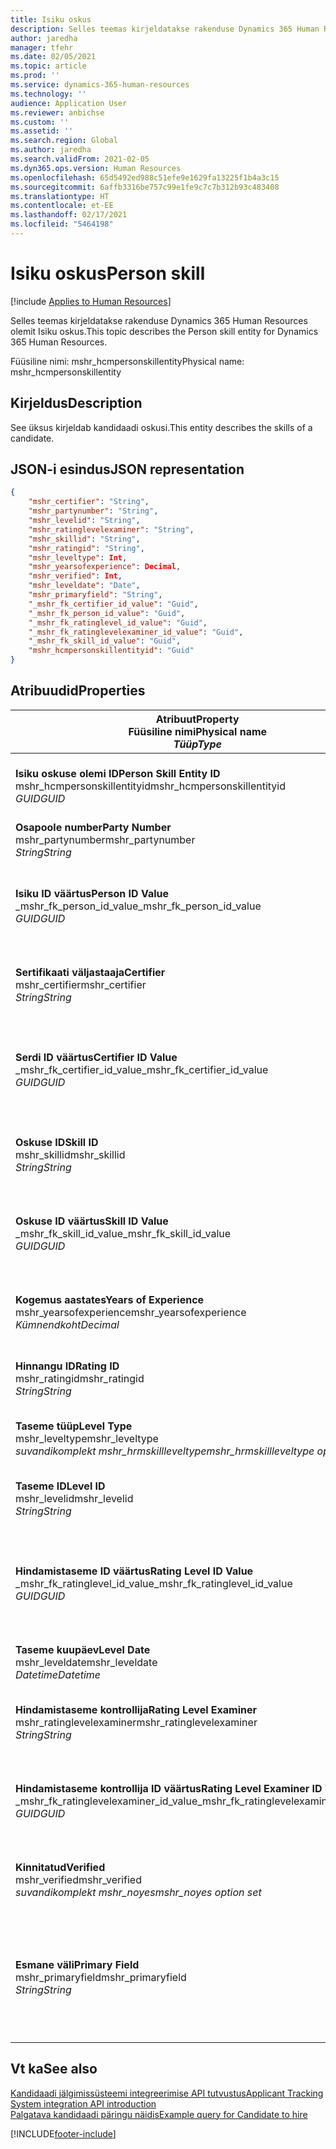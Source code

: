 ```yaml
---
title: Isiku oskus
description: Selles teemas kirjeldatakse rakenduse Dynamics 365 Human Resources olemit Isiku oskus.
author: jaredha
manager: tfehr
ms.date: 02/05/2021
ms.topic: article
ms.prod: ''
ms.service: dynamics-365-human-resources
ms.technology: ''
audience: Application User
ms.reviewer: anbichse
ms.custom: ''
ms.assetid: ''
ms.search.region: Global
ms.author: jaredha
ms.search.validFrom: 2021-02-05
ms.dyn365.ops.version: Human Resources
ms.openlocfilehash: 65d5492ed988c51efe9e1629fa13225f1b4a3c15
ms.sourcegitcommit: 6affb3316be757c99e1fe9c7c7b312b93c483408
ms.translationtype: HT
ms.contentlocale: et-EE
ms.lasthandoff: 02/17/2021
ms.locfileid: "5464198"
---
```

# <a name="person-skill"></a><span data-ttu-id="16689-103">Isiku oskus</span><span class="sxs-lookup"><span data-stu-id="16689-103">Person skill</span></span>

[!include [Applies to Human Resources](../includes/applies-to-hr.md)]

<span data-ttu-id="16689-104">Selles teemas kirjeldatakse rakenduse Dynamics 365 Human Resources olemit Isiku oskus.</span><span class="sxs-lookup"><span data-stu-id="16689-104">This topic describes the Person skill entity for Dynamics 365 Human Resources.</span></span>

<span data-ttu-id="16689-105">Füüsiline nimi: mshr_hcmpersonskillentity</span><span class="sxs-lookup"><span data-stu-id="16689-105">Physical name: mshr_hcmpersonskillentity</span></span>

## <a name="description"></a><span data-ttu-id="16689-106">Kirjeldus</span><span class="sxs-lookup"><span data-stu-id="16689-106">Description</span></span>

<span data-ttu-id="16689-107">See üksus kirjeldab kandidaadi oskusi.</span><span class="sxs-lookup"><span data-stu-id="16689-107">This entity describes the skills of a candidate.</span></span>

## <a name="json-representation"></a><span data-ttu-id="16689-108">JSON-i esindus</span><span class="sxs-lookup"><span data-stu-id="16689-108">JSON representation</span></span>

```json
{
    "mshr_certifier": "String",
    "mshr_partynumber": "String",
    "mshr_levelid": "String",
    "mshr_ratinglevelexaminer": "String",
    "mshr_skillid": "String",
    "mshr_ratingid": "String",
    "mshr_leveltype": Int,
    "mshr_yearsofexperience": Decimal,
    "mshr_verified": Int,
    "mshr_leveldate": "Date",
    "mshr_primaryfield": "String",
    "_mshr_fk_certifier_id_value": "Guid",
    "_mshr_fk_person_id_value": "Guid",
    "_mshr_fk_ratinglevel_id_value": "Guid",
    "_mshr_fk_ratinglevelexaminer_id_value": "Guid",
    "_mshr_fk_skill_id_value": "Guid",
    "mshr_hcmpersonskillentityid": "Guid"
}
```

## <a name="properties"></a><span data-ttu-id="16689-109">Atribuudid</span><span class="sxs-lookup"><span data-stu-id="16689-109">Properties</span></span>

| <span data-ttu-id="16689-110">Atribuut</span><span class="sxs-lookup"><span data-stu-id="16689-110">Property</span></span><br><span data-ttu-id="16689-111">**Füüsiline nimi**</span><span class="sxs-lookup"><span data-stu-id="16689-111">**Physical name**</span></span><br><span data-ttu-id="16689-112">**_Tüüp_**</span><span class="sxs-lookup"><span data-stu-id="16689-112">**_Type_**</span></span> | <span data-ttu-id="16689-113">Kasuta</span><span class="sxs-lookup"><span data-stu-id="16689-113">Use</span></span> | <span data-ttu-id="16689-114">Kirjeldus</span><span class="sxs-lookup"><span data-stu-id="16689-114">Description</span></span> |
| --- | --- | --- |
| <span data-ttu-id="16689-115">**Isiku oskuse olemi ID**</span><span class="sxs-lookup"><span data-stu-id="16689-115">**Person Skill Entity ID**</span></span><br><span data-ttu-id="16689-116">mshr_hcmpersonskillentityid</span><span class="sxs-lookup"><span data-stu-id="16689-116">mshr_hcmpersonskillentityid</span></span><br><span data-ttu-id="16689-117">*GUID*</span><span class="sxs-lookup"><span data-stu-id="16689-117">*GUID*</span></span> | <span data-ttu-id="16689-118">Kirjutuskaitstud</span><span class="sxs-lookup"><span data-stu-id="16689-118">Read-only</span></span><br><span data-ttu-id="16689-119">Nõutav</span><span class="sxs-lookup"><span data-stu-id="16689-119">Required</span></span> | <span data-ttu-id="16689-120">Olemi kirje süsteemi loodud kordumatu identifikaator.</span><span class="sxs-lookup"><span data-stu-id="16689-120">System-generated unique identifier for the entity record.</span></span> |
| <span data-ttu-id="16689-121">**Osapoole number**</span><span class="sxs-lookup"><span data-stu-id="16689-121">**Party Number**</span></span><br><span data-ttu-id="16689-122">mshr_partynumber</span><span class="sxs-lookup"><span data-stu-id="16689-122">mshr_partynumber</span></span><br><span data-ttu-id="16689-123">*String*</span><span class="sxs-lookup"><span data-stu-id="16689-123">*String*</span></span> | <span data-ttu-id="16689-124">Loe/kirjuta</span><span class="sxs-lookup"><span data-stu-id="16689-124">Read/write</span></span><br><span data-ttu-id="16689-125">Nõutav</span><span class="sxs-lookup"><span data-stu-id="16689-125">Required</span></span> |   <span data-ttu-id="16689-126">Seotud osapoole (isiku) ID.</span><span class="sxs-lookup"><span data-stu-id="16689-126">The ID of the associated party (person) record.</span></span> |
| <span data-ttu-id="16689-127">**Isiku ID väärtus**</span><span class="sxs-lookup"><span data-stu-id="16689-127">**Person ID Value**</span></span><br><span data-ttu-id="16689-128">_mshr_fk_person_id_value</span><span class="sxs-lookup"><span data-stu-id="16689-128">_mshr_fk_person_id_value</span></span><br><span data-ttu-id="16689-129">*GUID*</span><span class="sxs-lookup"><span data-stu-id="16689-129">*GUID*</span></span> | <span data-ttu-id="16689-130">Kirjutuskaitstud</span><span class="sxs-lookup"><span data-stu-id="16689-130">Read-only</span></span><br><span data-ttu-id="16689-131">Nõutav</span><span class="sxs-lookup"><span data-stu-id="16689-131">Required</span></span><br><span data-ttu-id="16689-132">Võõrvõti: mshr_dirpersonentityid olemile mshr_dirpersonentity</span><span class="sxs-lookup"><span data-stu-id="16689-132">Foreign key: mshr_dirpersonentityid of mshr_dirpersonentity</span></span> | <span data-ttu-id="16689-133">Süsteemi loodud osapoole (isiku) olemi kirje kordumatu identifikaator.</span><span class="sxs-lookup"><span data-stu-id="16689-133">The system-generated identifier of the party (person) entity record.</span></span> |
| <span data-ttu-id="16689-134">**Sertifikaati väljastaaja**</span><span class="sxs-lookup"><span data-stu-id="16689-134">**Certifier**</span></span><br><span data-ttu-id="16689-135">mshr_certifier</span><span class="sxs-lookup"><span data-stu-id="16689-135">mshr_certifier</span></span><br><span data-ttu-id="16689-136">*String*</span><span class="sxs-lookup"><span data-stu-id="16689-136">*String*</span></span> | <span data-ttu-id="16689-137">Loe/kirjuta</span><span class="sxs-lookup"><span data-stu-id="16689-137">Read/write</span></span><br><span data-ttu-id="16689-138">Valikuline</span><span class="sxs-lookup"><span data-stu-id="16689-138">Optional</span></span> | <span data-ttu-id="16689-139">Oskuse kinnitanud töötaja personalinumber.</span><span class="sxs-lookup"><span data-stu-id="16689-139">The personnel number of the worker who certified this skill.</span></span> |
| <span data-ttu-id="16689-140">**Serdi ID väärtus**</span><span class="sxs-lookup"><span data-stu-id="16689-140">**Certifier ID Value**</span></span><br><span data-ttu-id="16689-141">_mshr_fk_certifier_id_value</span><span class="sxs-lookup"><span data-stu-id="16689-141">_mshr_fk_certifier_id_value</span></span><br><span data-ttu-id="16689-142">*GUID*</span><span class="sxs-lookup"><span data-stu-id="16689-142">*GUID*</span></span> | <span data-ttu-id="16689-143">Kirjutuskaitstud</span><span class="sxs-lookup"><span data-stu-id="16689-143">Read-only</span></span><br><span data-ttu-id="16689-144">Valikuline</span><span class="sxs-lookup"><span data-stu-id="16689-144">Optional</span></span><br><span data-ttu-id="16689-145">Võõrvõti: mshr_hcmworkerentityid olemist mshr_hcmworkerentity</span><span class="sxs-lookup"><span data-stu-id="16689-145">Foreign key: mshr_hcmworkerentityid of mshr_hcmworkerentity</span></span> | <span data-ttu-id="16689-146">Süsteemi loodud oskuse kinnitanud töötaja kirje kordumatu identifikaator.</span><span class="sxs-lookup"><span data-stu-id="16689-146">System-generated unique identifier of the worker record for the worker who certified the skill.</span></span> |
| <span data-ttu-id="16689-147">**Oskuse ID**</span><span class="sxs-lookup"><span data-stu-id="16689-147">**Skill ID**</span></span><br><span data-ttu-id="16689-148">mshr_skillid</span><span class="sxs-lookup"><span data-stu-id="16689-148">mshr_skillid</span></span><br><span data-ttu-id="16689-149">*String*</span><span class="sxs-lookup"><span data-stu-id="16689-149">*String*</span></span> | <span data-ttu-id="16689-150">Loe/kirjuta</span><span class="sxs-lookup"><span data-stu-id="16689-150">Read/write</span></span><br><span data-ttu-id="16689-151">Nõutav</span><span class="sxs-lookup"><span data-stu-id="16689-151">Required</span></span> | <span data-ttu-id="16689-152">Human Resourcesis määratletud oskuse identifikaator.</span><span class="sxs-lookup"><span data-stu-id="16689-152">The identifier of the skill defined in Human Resources.</span></span> |
| <span data-ttu-id="16689-153">**Oskuse ID väärtus**</span><span class="sxs-lookup"><span data-stu-id="16689-153">**Skill ID Value**</span></span><br><span data-ttu-id="16689-154">_mshr_fk_skill_id_value</span><span class="sxs-lookup"><span data-stu-id="16689-154">_mshr_fk_skill_id_value</span></span><br><span data-ttu-id="16689-155">*GUID*</span><span class="sxs-lookup"><span data-stu-id="16689-155">*GUID*</span></span> | <span data-ttu-id="16689-156">Kirjutuskaitstud</span><span class="sxs-lookup"><span data-stu-id="16689-156">Read-only</span></span><br><span data-ttu-id="16689-157">Nõutav</span><span class="sxs-lookup"><span data-stu-id="16689-157">Required</span></span><br><span data-ttu-id="16689-158">Võõrvõti: mshr_hcmskillentityid olemist mshr_hcmskillentity</span><span class="sxs-lookup"><span data-stu-id="16689-158">Foreign key: mshr_hcmskillentityid of mshr_hcmskillentity</span></span> | <span data-ttu-id="16689-159">Süsteemi loodud valitud oskuse identifikaator.</span><span class="sxs-lookup"><span data-stu-id="16689-159">The system-generated identifier of the selected skill.</span></span> |
| <span data-ttu-id="16689-160">**Kogemus aastates**</span><span class="sxs-lookup"><span data-stu-id="16689-160">**Years of Experience**</span></span><br><span data-ttu-id="16689-161">mshr_yearsofexperience</span><span class="sxs-lookup"><span data-stu-id="16689-161">mshr_yearsofexperience</span></span><br><span data-ttu-id="16689-162">*Kümnendkoht*</span><span class="sxs-lookup"><span data-stu-id="16689-162">*Decimal*</span></span> | <span data-ttu-id="16689-163">Loe/kirjuta</span><span class="sxs-lookup"><span data-stu-id="16689-163">Read/write</span></span><br><span data-ttu-id="16689-164">Valikuline</span><span class="sxs-lookup"><span data-stu-id="16689-164">Optional</span></span> | <span data-ttu-id="16689-165">Töökogemus aastates, mis kandidaadil selle oskusega on.</span><span class="sxs-lookup"><span data-stu-id="16689-165">The years of experience the candidate has in this skill.</span></span> |
| <span data-ttu-id="16689-166">**Hinnangu ID**</span><span class="sxs-lookup"><span data-stu-id="16689-166">**Rating ID**</span></span><br><span data-ttu-id="16689-167">mshr_ratingid</span><span class="sxs-lookup"><span data-stu-id="16689-167">mshr_ratingid</span></span><br><span data-ttu-id="16689-168">*String*</span><span class="sxs-lookup"><span data-stu-id="16689-168">*String*</span></span> | <span data-ttu-id="16689-169">Loe/kirjuta</span><span class="sxs-lookup"><span data-stu-id="16689-169">Read/write</span></span><br><span data-ttu-id="16689-170">Nõutav</span><span class="sxs-lookup"><span data-stu-id="16689-170">Required</span></span> | <span data-ttu-id="16689-171">Hindamisskaala tüüp.</span><span class="sxs-lookup"><span data-stu-id="16689-171">The rating scale type.</span></span> <span data-ttu-id="16689-172">Selle üksuse puhul on väärtus **Oskused**.</span><span class="sxs-lookup"><span data-stu-id="16689-172">For this entity, the value is **Skills**.</span></span> |
| <span data-ttu-id="16689-173">**Taseme tüüp**</span><span class="sxs-lookup"><span data-stu-id="16689-173">**Level Type**</span></span><br><span data-ttu-id="16689-174">mshr_leveltype</span><span class="sxs-lookup"><span data-stu-id="16689-174">mshr_leveltype</span></span><br><span data-ttu-id="16689-175">*suvandikomplekt mshr_hrmskillleveltype*</span><span class="sxs-lookup"><span data-stu-id="16689-175">*mshr_hrmskillleveltype option set*</span></span> | <span data-ttu-id="16689-176">Loe/kirjuta</span><span class="sxs-lookup"><span data-stu-id="16689-176">Read/write</span></span><br><span data-ttu-id="16689-177">Nõutav</span><span class="sxs-lookup"><span data-stu-id="16689-177">Required</span></span> | <span data-ttu-id="16689-178">Oskusele määratud taseme kategoriseerimise tüüp.</span><span class="sxs-lookup"><span data-stu-id="16689-178">A type categorization for the level assigned to the skill.</span></span> |
| <span data-ttu-id="16689-179">**Taseme ID**</span><span class="sxs-lookup"><span data-stu-id="16689-179">**Level ID**</span></span><br><span data-ttu-id="16689-180">mshr_levelid</span><span class="sxs-lookup"><span data-stu-id="16689-180">mshr_levelid</span></span><br><span data-ttu-id="16689-181">*String*</span><span class="sxs-lookup"><span data-stu-id="16689-181">*String*</span></span> | <span data-ttu-id="16689-182">Loe/kirjuta</span><span class="sxs-lookup"><span data-stu-id="16689-182">Read/write</span></span><br><span data-ttu-id="16689-183">Nõutav</span><span class="sxs-lookup"><span data-stu-id="16689-183">Required</span></span> | <span data-ttu-id="16689-184">Hindamistaseme ID, mis kandidaadil selle oskuse jaoks on.</span><span class="sxs-lookup"><span data-stu-id="16689-184">The ID of the Rating Level the candidate has for this skill.</span></span> |
| <span data-ttu-id="16689-185">**Hindamistaseme ID väärtus**</span><span class="sxs-lookup"><span data-stu-id="16689-185">**Rating Level ID Value**</span></span><br><span data-ttu-id="16689-186">_mshr_fk_ratinglevel_id_value</span><span class="sxs-lookup"><span data-stu-id="16689-186">_mshr_fk_ratinglevel_id_value</span></span><br><span data-ttu-id="16689-187">*GUID*</span><span class="sxs-lookup"><span data-stu-id="16689-187">*GUID*</span></span> | <span data-ttu-id="16689-188">Kirjutuskaitstud</span><span class="sxs-lookup"><span data-stu-id="16689-188">Read-only</span></span><br><span data-ttu-id="16689-189">Nõutav</span><span class="sxs-lookup"><span data-stu-id="16689-189">Required</span></span><br><span data-ttu-id="16689-190">Võõrvõti: mshr_hcmratinglevelentityid olemist mshr_hcmratinglevelentity</span><span class="sxs-lookup"><span data-stu-id="16689-190">Foreign key: mshr_hcmratinglevelentityid of mshr_hcmratinglevelentity</span></span> | <span data-ttu-id="16689-191">Tase,e süsteemi loodud kordumatu hindamistaseme identifikaator.</span><span class="sxs-lookup"><span data-stu-id="16689-191">The system-generated identifier of the rating level.</span></span> |
| <span data-ttu-id="16689-192">**Taseme kuupäev**</span><span class="sxs-lookup"><span data-stu-id="16689-192">**Level Date**</span></span><br><span data-ttu-id="16689-193">mshr_leveldate</span><span class="sxs-lookup"><span data-stu-id="16689-193">mshr_leveldate</span></span><br><span data-ttu-id="16689-194">*Datetime*</span><span class="sxs-lookup"><span data-stu-id="16689-194">*Datetime*</span></span> | <span data-ttu-id="16689-195">Loe/kirjuta</span><span class="sxs-lookup"><span data-stu-id="16689-195">Read/write</span></span><br><span data-ttu-id="16689-196">Nõutav</span><span class="sxs-lookup"><span data-stu-id="16689-196">Required</span></span> | <span data-ttu-id="16689-197">Kuupäev, mil kandidaati oskuses hinnati.</span><span class="sxs-lookup"><span data-stu-id="16689-197">The date at which the candidate was rated in the skill.</span></span> |
| <span data-ttu-id="16689-198">**Hindamistaseme kontrollija**</span><span class="sxs-lookup"><span data-stu-id="16689-198">**Rating Level Examiner**</span></span><br><span data-ttu-id="16689-199">mshr_ratinglevelexaminer</span><span class="sxs-lookup"><span data-stu-id="16689-199">mshr_ratinglevelexaminer</span></span><br><span data-ttu-id="16689-200">*String*</span><span class="sxs-lookup"><span data-stu-id="16689-200">*String*</span></span> | <span data-ttu-id="16689-201">Loe/kirjuta</span><span class="sxs-lookup"><span data-stu-id="16689-201">Read/write</span></span><br><span data-ttu-id="16689-202">Valikuline</span><span class="sxs-lookup"><span data-stu-id="16689-202">Optional</span></span> | <span data-ttu-id="16689-203">Kandidaati hinnanud töötaja personalinumber.</span><span class="sxs-lookup"><span data-stu-id="16689-203">The personnel number of the worker who rated the candidate.</span></span> |
| <span data-ttu-id="16689-204">**Hindamistaseme kontrollija ID väärtus**</span><span class="sxs-lookup"><span data-stu-id="16689-204">**Rating Level Examiner ID Value**</span></span><br><span data-ttu-id="16689-205">_mshr_fk_ratinglevelexaminer_id_value</span><span class="sxs-lookup"><span data-stu-id="16689-205">_mshr_fk_ratinglevelexaminer_id_value</span></span><br><span data-ttu-id="16689-206">*GUID*</span><span class="sxs-lookup"><span data-stu-id="16689-206">*GUID*</span></span> | <span data-ttu-id="16689-207">Kirjutuskaitstud</span><span class="sxs-lookup"><span data-stu-id="16689-207">Read-only</span></span><br><span data-ttu-id="16689-208">Valikuline</span><span class="sxs-lookup"><span data-stu-id="16689-208">Optional</span></span><br><span data-ttu-id="16689-209">Võõrvõti: mshr_hcmworkerentityid olemist mshr_hcmworkerentity</span><span class="sxs-lookup"><span data-stu-id="16689-209">Foreign key: mshr_hcmworkerentityid of mshr_hcmworkerentity</span></span> | <span data-ttu-id="16689-210">Süsteemi loodud selle töötaja identifikaator, kes uuris kandidaadi oskuste taset.</span><span class="sxs-lookup"><span data-stu-id="16689-210">The system-generated identifier of the worker who examined the candidate’s skill level.</span></span> |
| <span data-ttu-id="16689-211">**Kinnitatud**</span><span class="sxs-lookup"><span data-stu-id="16689-211">**Verified**</span></span><br><span data-ttu-id="16689-212">mshr_verified</span><span class="sxs-lookup"><span data-stu-id="16689-212">mshr_verified</span></span><br><span data-ttu-id="16689-213">*suvandikomplekt mshr_noyes*</span><span class="sxs-lookup"><span data-stu-id="16689-213">*mshr_noyes option set*</span></span> | <span data-ttu-id="16689-214">Loe/kirjuta</span><span class="sxs-lookup"><span data-stu-id="16689-214">Read/write</span></span><br><span data-ttu-id="16689-215">Nõutav</span><span class="sxs-lookup"><span data-stu-id="16689-215">Required</span></span> | <span data-ttu-id="16689-216">Näitab, kas hinnanguline oskuste tase on kinnitatud.</span><span class="sxs-lookup"><span data-stu-id="16689-216">Indicates whether the assessed skill level has been verified.</span></span> |
| <span data-ttu-id="16689-217">**Esmane väli**</span><span class="sxs-lookup"><span data-stu-id="16689-217">**Primary Field**</span></span><br><span data-ttu-id="16689-218">mshr_primaryfield</span><span class="sxs-lookup"><span data-stu-id="16689-218">mshr_primaryfield</span></span><br><span data-ttu-id="16689-219">*String*</span><span class="sxs-lookup"><span data-stu-id="16689-219">*String*</span></span> | <span data-ttu-id="16689-220">Kirjutuskaitstud</span><span class="sxs-lookup"><span data-stu-id="16689-220">Read-only</span></span><br><span data-ttu-id="16689-221">Nõutav</span><span class="sxs-lookup"><span data-stu-id="16689-221">Required</span></span> | <span data-ttu-id="16689-222">Väli, mida kasutatakse üksusekirje esmase ID-na.</span><span class="sxs-lookup"><span data-stu-id="16689-222">Field to be used as an identifier of the entity record.</span></span> <span data-ttu-id="16689-223">Osapoole numbri, taseme tüübi, oskuse ID ja taseme kuupäeva kombinatsioon.</span><span class="sxs-lookup"><span data-stu-id="16689-223">Combination of party number, level type, skill ID, and level date.</span></span> |

## <a name="see-also"></a><span data-ttu-id="16689-224">Vt ka</span><span class="sxs-lookup"><span data-stu-id="16689-224">See also</span></span>

[<span data-ttu-id="16689-225">Kandidaadi jälgimissüsteemi integreerimise API tutvustus</span><span class="sxs-lookup"><span data-stu-id="16689-225">Applicant Tracking System integration API introduction</span></span>](hr-admin-integration-ats-api-introduction.md)<br>
[<span data-ttu-id="16689-226">Palgatava kandidaadi päringu näidis</span><span class="sxs-lookup"><span data-stu-id="16689-226">Example query for Candidate to hire</span></span>](hr-admin-integration-ats-api-candidate-to-hire-example-query.md)



[!INCLUDE[footer-include](../includes/footer-banner.md)]
